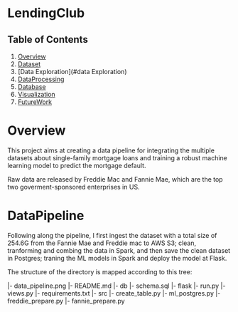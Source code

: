 # LendingClub

## Table of Contents

1. [Overview](#overview)
2. [Dataset](#dataset)
3. [Data Exploration](#data Exploration)
4. [DataProcessing](#DataProcessing)
5. [Database](#database)
6. [Visualization](#visualization)
7. [FutureWork](#FutureWork)

# Overview
This project aims at creating a data pipeline for integrating the multiple datasets about single-family mortgage loans and training a robust machine learning model to predict the mortgage default.

Raw data are released by Freddie Mac and Fannie Mae, which are the top two goverment-sponsored enterprises in US.

# DataPipeline

Following along the pipeline, I first ingest the dataset with a total size of 254.6G from the Fannie Mae and Freddie mac to AWS S3; clean, tranforming and combing the data in Spark, and then save the clean dataset in Postgres; traning the ML models in Spark and deploy the model at Flask.

The structure of the directory is mapped according to this tree:

|- data_pipeline.png
|- README.md
|- db
    |- schema.sql
|- flask
    |- run.py
    |- views.py
    |- requirements.txt
|- src
    |- create_table.py
    |- ml_postgres.py
    |- freddie_prepare.py
    |- fannie_prepare.py


